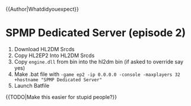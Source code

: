 {{Author|Whatdidyouexpect}}
# SPMP Dedicated Server (episode 2)

1. Download HL2DM Srcds
2. Copy HL2EP2 Into HL2DM Srcds
3. Copy `engine.dll` from bin into the hl2dm bin (if asked to override say yes)
4. Make .bat file with `-game ep2 -ip 0.0.0.0 -console -maxplayers 32 +hostname "SPMP Dedicated Server"`
5. Launch Batfile

{{TODO|Make this easier for stupid people?}}

